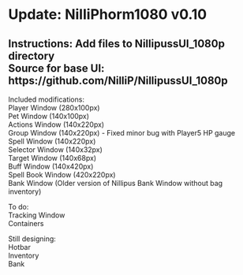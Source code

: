 <H1>
  Update: NilliPhorm1080 v0.10 </H1>
</H1>

<H2>
  Instructions: Add files to NillipussUI_1080p directory      </BR>
  Source for base UI: <link> https://github.com/NilliP/NillipussUI_1080p </link>     </BR>
</H2>

Included modifications:      </BR>
Player Window (280x100px)      </BR>
Pet Window (140x100px)      </BR>
Actions Window (140x220px)     </BR>
Group Window (140x220px) - Fixed minor bug with Player5 HP gauge      </BR>
Spell Window (140x220px)      </BR>
Selector Window (140x32px)      </BR>
Target Window (140x68px)      </BR>
Buff Window  (140x420px)      </BR>
Spell Book Window (420x220px)      </BR>
Bank Window (Older version of Nillipus Bank Window without bag inventory)      </BR>

To do:      </BR>
Tracking Window      </BR>
Containers      </BR>

Still designing:      </BR>
Hotbar      </BR>
Inventory      </BR>
Bank      </BR>
